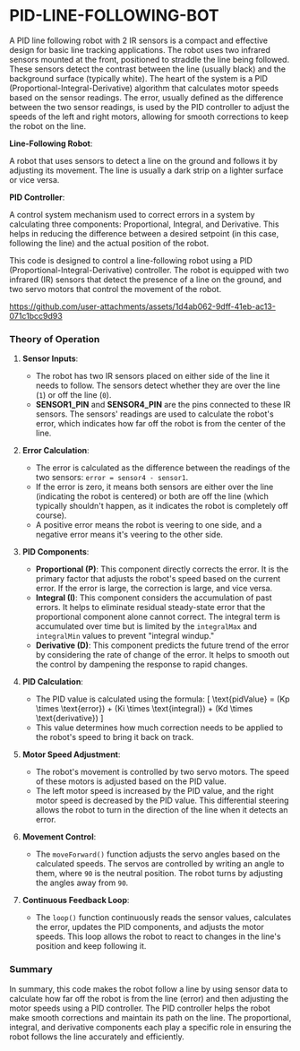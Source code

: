# PID-LINE-FOLLOWING-BOT

A PID line following robot with 2 IR sensors is a compact and effective design for basic line tracking applications. The robot uses two infrared sensors mounted at the front, positioned to straddle the line being followed. These sensors detect the contrast between the line (usually black) and the background surface (typically white). The heart of the system is a PID (Proportional-Integral-Derivative) algorithm that calculates motor speeds based on the sensor readings. The error, usually defined as the difference between the two sensor readings, is used by the PID controller to adjust the speeds of the left and right motors, allowing for smooth corrections to keep the robot on the line.

**Line-Following Robot**:

A robot that uses sensors to detect a line on the ground and follows it by adjusting its movement. The line is usually a dark strip on a lighter surface or vice versa.


**PID Controller**:

A control system mechanism used to correct errors in a system by calculating three components: Proportional, Integral, and Derivative. This helps in reducing the difference between a desired setpoint (in this case, following the line) and the actual position of the robot.


This code is designed to control a line-following robot using a PID (Proportional-Integral-Derivative) controller. The robot is equipped with two infrared (IR) sensors that detect the presence of a line on the ground, and two servo motors that control the movement of the robot.



https://github.com/user-attachments/assets/1d4ab062-9dff-41eb-ac13-071c1bcc9d93


### Theory of Operation

1. **Sensor Inputs**:
   - The robot has two IR sensors placed on either side of the line it needs to follow. The sensors detect whether they are over the line (`1`) or off the line (`0`).
   - **SENSOR1_PIN** and **SENSOR4_PIN** are the pins connected to these IR sensors. The sensors' readings are used to calculate the robot's error, which indicates how far off the robot is from the center of the line.

2. **Error Calculation**:
   - The error is calculated as the difference between the readings of the two sensors: `error = sensor4 - sensor1`.
   - If the error is zero, it means both sensors are either over the line (indicating the robot is centered) or both are off the line (which typically shouldn't happen, as it indicates the robot is completely off course).
   - A positive error means the robot is veering to one side, and a negative error means it's veering to the other side.

3. **PID Components**:
   - **Proportional (P)**: This component directly corrects the error. It is the primary factor that adjusts the robot's speed based on the current error. If the error is large, the correction is large, and vice versa.
   - **Integral (I)**: This component considers the accumulation of past errors. It helps to eliminate residual steady-state error that the proportional component alone cannot correct. The integral term is accumulated over time but is limited by the `integralMax` and `integralMin` values to prevent "integral windup."
   - **Derivative (D)**: This component predicts the future trend of the error by considering the rate of change of the error. It helps to smooth out the control by dampening the response to rapid changes.

4. **PID Calculation**:
   - The PID value is calculated using the formula: 
     \[
     \text{pidValue} = (Kp \times \text{error}) + (Ki \times \text{integral}) + (Kd \times \text{derivative})
     \]
   - This value determines how much correction needs to be applied to the robot's speed to bring it back on track.

5. **Motor Speed Adjustment**:
   - The robot's movement is controlled by two servo motors. The speed of these motors is adjusted based on the PID value.
   - The left motor speed is increased by the PID value, and the right motor speed is decreased by the PID value. This differential steering allows the robot to turn in the direction of the line when it detects an error.

6. **Movement Control**:
   - The `moveForward()` function adjusts the servo angles based on the calculated speeds. The servos are controlled by writing an angle to them, where `90` is the neutral position. The robot turns by adjusting the angles away from `90`.

7. **Continuous Feedback Loop**:
   - The `loop()` function continuously reads the sensor values, calculates the error, updates the PID components, and adjusts the motor speeds. This loop allows the robot to react to changes in the line's position and keep following it.

### Summary

In summary, this code makes the robot follow a line by using sensor data to calculate how far off the robot is from the line (error) and then adjusting the motor speeds using a PID controller. The PID controller helps the robot make smooth corrections and maintain its path on the line. The proportional, integral, and derivative components each play a specific role in ensuring the robot follows the line accurately and efficiently.
